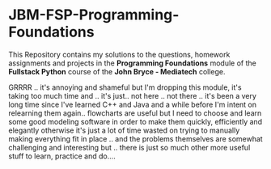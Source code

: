 # JBM-FSP-Programming-Foundations

This Repository contains my solutions to the questions, homework assignments and projects in the **Programming Foundations** module of the **Fullstack Python** course of the **John Bryce - Mediatech** college.



GRRRR .. it's annoying and shameful but I'm dropping this module, it's taking too much time and .. it's just.. not here .. not there .. it's been a very long time since I've learned C++ and Java and a while before I'm intent on relearning them again.. flowcharts are useful but I need to choose and learn some good modeling software in order to make them quickly, efficiently and elegantly otherwise it's just a lot of time wasted on trying to manually making everything fit in place .. and the problems themselves are somewhat challenging and interesting but .. there is just so much other more useful stuff to learn, practice and do....
